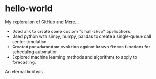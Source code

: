 # hello-world
My exploration of GitHub and More...

* Used ahk to create some custom "small-shop" applications.
* Used python with simpy, numpy, pandas to create a single-queue call center simulation.
* Created pseudorandom evolution against known fitness functions for scheduling automation.
* Explored machine learning methods and algorithms to apply to forecasting.

An eternal hobbyist.
